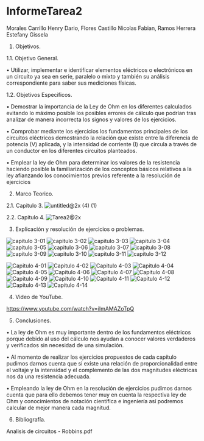 # InformeTarea2

Morales Carrillo Henry Dario, Flores Castillo Nicolas Fabian, Ramos Herrera Estefany Gissela

1. Objetivos. 

1.1. Objetivo General.

•	Utilizar, implementar e identificar elementos eléctricos o electrónicos en un circuito ya sea en serie, paralelo o mixto y también su análisis correspondiente para saber sus mediciones físicas.

1.2. Objetivos Especificos. 

•	Demostrar la importancia de la Ley de Ohm en los diferentes calculados evitando lo máximo posible los posibles errores de cálculo que podrían tras analizar de manera incorrecta los signos y valores de los ejercicios.

•	Comprobar mediante los ejercicios los fundamentos principales de los circuitos eléctricos demostrando la relación que existe entre la diferencia de potencia (V) aplicada, y la intensidad de corriente (I) que circula a través de un conductor en los diferentes circuitos planteados.

•	Emplear la ley de Ohm para determinar los valores de la resistencia haciendo posible la familiarización de los conceptos básicos relativos a la ley afianzando los conocimientos previos referente a la resolución de ejercicios


2. Marco Teorico.

2.1. Capitulo 3.
![untitled@2x (4) (1)](https://user-images.githubusercontent.com/85144847/121183863-1e738180-c82a-11eb-853d-44250fa2415c.png)

2.2. Capitulo 4.
![Tarea2@2x](https://user-images.githubusercontent.com/85144847/121194780-ac546a00-c834-11eb-95bf-aab3efb6332e.png)



3. Explicación y resolución de ejercicios o problemas.

![capitulo 3-01](https://user-images.githubusercontent.com/85144847/121203992-2cca9900-c83c-11eb-935e-5f1c6581fe4d.png)
![capitulo 3-02](https://user-images.githubusercontent.com/85144847/121203998-2d632f80-c83c-11eb-9ac5-5030ca24e65b.png)
![capitulo 3-03](https://user-images.githubusercontent.com/85144847/121204002-2dfbc600-c83c-11eb-911a-856d7d1034ff.png)
![capitulo 3-04](https://user-images.githubusercontent.com/85144847/121204006-2dfbc600-c83c-11eb-9a57-254628dac4e0.png)
![capitulo 3-05](https://user-images.githubusercontent.com/85144847/121204008-2e945c80-c83c-11eb-804b-abb28182bc5e.png)
![capitulo 3-06](https://user-images.githubusercontent.com/85144847/121204009-2e945c80-c83c-11eb-981e-2cfad847193f.png)
![capitulo 3-07](https://user-images.githubusercontent.com/85144847/121204010-2f2cf300-c83c-11eb-9f1f-c8945817a99b.png)
![capitulo 3-08](https://user-images.githubusercontent.com/85144847/121204012-2f2cf300-c83c-11eb-8615-147fab1f96e2.png)
![capitulo 3-09](https://user-images.githubusercontent.com/85144847/121204014-2f2cf300-c83c-11eb-8a4f-51189f60d9f1.png)
![capitulo 3-10](https://user-images.githubusercontent.com/85144847/121204016-2fc58980-c83c-11eb-955f-559def25c879.png)
![capitulo 3-11](https://user-images.githubusercontent.com/85144847/121204018-2fc58980-c83c-11eb-9a2d-d9d1104c2a6c.png)
![capitulo 3-12](https://user-images.githubusercontent.com/85144847/121204020-305e2000-c83c-11eb-8ae3-d59808ea60bd.png)

![Capitulo 4-01](https://user-images.githubusercontent.com/85144847/121198967-263a2280-c838-11eb-9494-b59a2baccc3b.png)
![Capitulo 4-02](https://user-images.githubusercontent.com/85144847/121198970-276b4f80-c838-11eb-8334-d34171ada093.png)
![Capitulo 4-03](https://user-images.githubusercontent.com/85144847/121198975-276b4f80-c838-11eb-84db-94ab5605f317.png)
![Capitulo 4-04](https://user-images.githubusercontent.com/85144847/121198979-2803e600-c838-11eb-8aaa-c4b906d6b622.png)
![Capitulo 4-05](https://user-images.githubusercontent.com/85144847/121198980-289c7c80-c838-11eb-8211-02798a92ddb7.png)
![Capitulo 4-06](https://user-images.githubusercontent.com/85144847/121198984-289c7c80-c838-11eb-8389-eee0787f692e.png)
![Capitulo 4-07](https://user-images.githubusercontent.com/85144847/121198985-29351300-c838-11eb-9cf9-2332c842e5f7.png)
![Capitulo 4-08](https://user-images.githubusercontent.com/85144847/121198987-29351300-c838-11eb-89e6-f2db01483579.png)
![Capitulo 4-09](https://user-images.githubusercontent.com/85144847/121198988-29351300-c838-11eb-8385-178c30623938.png)
![Capitulo 4-10](https://user-images.githubusercontent.com/85144847/121198990-29cda980-c838-11eb-95bc-ddb844ca2936.png)
![Capitulo 4-11](https://user-images.githubusercontent.com/85144847/121198991-29cda980-c838-11eb-9541-f193b960d9a2.png)
![Capitulo 4-12](https://user-images.githubusercontent.com/85144847/121198995-2a664000-c838-11eb-8891-dd03c0020ac0.png)
![Capitulo 4-13](https://user-images.githubusercontent.com/85144847/121198998-2a664000-c838-11eb-83cb-5847371dcaf6.png)
![Capitulo 4-14](https://user-images.githubusercontent.com/85144847/121198999-2afed680-c838-11eb-83e1-8fcdb34737c5.png)


4. Video de YouTube.

https://www.youtube.com/watch?v=iImAMAZoTpQ

5. Conclusiones.

•	La ley de Ohm es muy importante dentro de los fundamentos eléctricos porque debido al uso del cálculo nos ayudan a conocer valores verdaderos y verificados sin necesidad de una simulación.

•	Al momento de realizar los ejercicios propuestos de cada capítulo pudimos darnos cuenta que si existe una relación de proporcionalidad entre el voltaje y la intensidad y el complemento de las dos magnitudes eléctricas nos da una resistencia adecuada. 

•	Empleando la ley de Ohm en la resolución de ejercicios pudimos darnos cuenta que para ello debemos tener muy en cuenta la respectiva ley de Ohm y conocimientos de notación científica e ingeniería así podremos calcular de mejor manera cada magnitud.

6. Bibliografía.

Analisis de circuitos - Robbins.pdf
